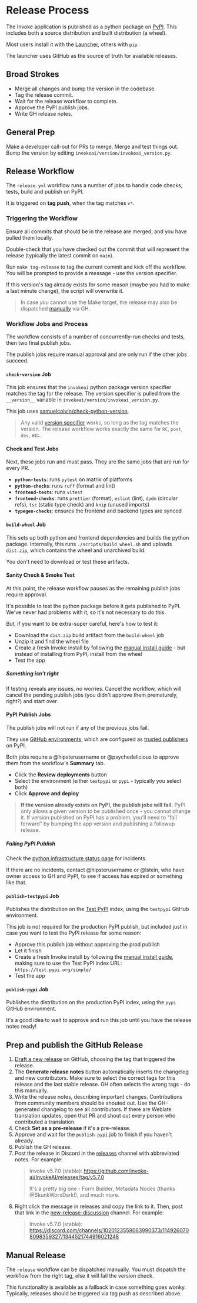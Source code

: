 # Release Process

The Invoke application is published as a python package on [PyPI]. This includes both a source distribution and built distribution (a wheel).

Most users install it with the [Launcher](https://github.com/invoke-ai/launcher/), others with `pip`.

The launcher uses GitHub as the source of truth for available releases.

## Broad Strokes

- Merge all changes and bump the version in the codebase.
- Tag the release commit.
- Wait for the release workflow to complete.
- Approve the PyPI publish jobs.
- Write GH release notes.

## General Prep

Make a developer call-out for PRs to merge. Merge and test things out. Bump the version by editing `invokeai/version/invokeai_version.py`.

## Release Workflow

The `release.yml` workflow runs a number of jobs to handle code checks, tests, build and publish on PyPI.

It is triggered on **tag push**, when the tag matches `v*`.

### Triggering the Workflow

Ensure all commits that should be in the release are merged, and you have pulled them locally.

Double-check that you have checked out the commit that will represent the release (typically the latest commit on `main`).

Run `make tag-release` to tag the current commit and kick off the workflow. You will be prompted to provide a message - use the version specifier.

If this version's tag already exists for some reason (maybe you had to make a last minute change), the script will overwrite it.

> In case you cannot use the Make target, the release may also be dispatched [manually] via GH.

### Workflow Jobs and Process

The workflow consists of a number of concurrently-run checks and tests, then two final publish jobs.

The publish jobs require manual approval and are only run if the other jobs succeed.

#### `check-version` Job

This job ensures that the `invokeai` python package version specifier matches the tag for the release. The version specifier is pulled from the `__version__` variable in `invokeai/version/invokeai_version.py`.

This job uses [samuelcolvin/check-python-version].

> Any valid [version specifier] works, so long as the tag matches the version. The release workflow works exactly the same for `RC`, `post`, `dev`, etc.

#### Check and Test Jobs

Next, these jobs run and must pass. They are the same jobs that are run for every PR.

- **`python-tests`**: runs `pytest` on matrix of platforms
- **`python-checks`**: runs `ruff` (format and lint)
- **`frontend-tests`**: runs `vitest`
- **`frontend-checks`**: runs `prettier` (format), `eslint` (lint), `dpdm` (circular refs), `tsc` (static type check) and `knip` (unused imports)
- **`typegen-checks`**: ensures the frontend and backend types are synced

#### `build-wheel` Job

This sets up both python and frontend dependencies and builds the python package. Internally, this runs `./scripts/build_wheel.sh` and uploads `dist.zip`, which contains the wheel and unarchived build.

You don't need to download or test these artifacts.

#### Sanity Check & Smoke Test

At this point, the release workflow pauses as the remaining publish jobs require approval.

It's possible to test the python package before it gets published to PyPI. We've never had problems with it, so it's not necessary to do this.

But, if you want to be extra-super careful, here's how to test it:

- Download the `dist.zip` build artifact from the `build-wheel` job
- Unzip it and find the wheel file
- Create a fresh Invoke install by following the [manual install guide](https://invoke-ai.github.io/InvokeAI/installation/manual/) - but instead of installing from PyPI, install from the wheel
- Test the app

##### Something isn't right

If testing reveals any issues, no worries. Cancel the workflow, which will cancel the pending publish jobs (you didn't approve them prematurely, right?) and start over.

#### PyPI Publish Jobs

The publish jobs will not run if any of the previous jobs fail.

They use [GitHub environments], which are configured as [trusted publishers] on PyPI.

Both jobs require a @hipsterusername or @psychedelicious to approve them from the workflow's **Summary** tab.

- Click the **Review deployments** button
- Select the environment (either `testpypi` or `pypi` - typically you select both)
- Click **Approve and deploy**

> **If the version already exists on PyPI, the publish jobs will fail.** PyPI only allows a given version to be published once - you cannot change it. If version published on PyPI has a problem, you'll need to "fail forward" by bumping the app version and publishing a followup release.

##### Failing PyPI Publish

Check the [python infrastructure status page] for incidents.

If there are no incidents, contact @hipsterusername or @lstein, who have owner access to GH and PyPI, to see if access has expired or something like that.

#### `publish-testpypi` Job

Publishes the distribution on the [Test PyPI] index, using the `testpypi` GitHub environment.

This job is not required for the production PyPI publish, but included just in case you want to test the PyPI release for some reason:

- Approve this publish job without approving the prod publish
- Let it finish
- Create a fresh Invoke install by following the [manual install guide](https://invoke-ai.github.io/InvokeAI/installation/manual/), making sure to use the Test PyPI index URL: `https://test.pypi.org/simple/`
- Test the app

#### `publish-pypi` Job

Publishes the distribution on the production PyPI index, using the `pypi` GitHub environment.

It's a good idea to wait to approve and run this job until you have the release notes ready!

## Prep and publish the GitHub Release

1. [Draft a new release] on GitHub, choosing the tag that triggered the release.
2. The **Generate release notes** button automatically inserts the changelog and new contributors. Make sure to select the correct tags for this release and the last stable release. GH often selects the wrong tags - do this manually.
3. Write the release notes, describing important changes. Contributions from community members should be shouted out. Use the GH-generated changelog to see all contributors. If there are Weblate translation updates, open that PR and shout out every person who contributed a translation.
4. Check **Set as a pre-release** if it's a pre-release.
5. Approve and wait for the `publish-pypi` job to finish if you haven't already.
6. Publish the GH release.
7. Post the release in Discord in the [releases](https://discord.com/channels/1020123559063990373/1149260708098359327) channel with abbreviated notes. For example:
   > Invoke v5.7.0 (stable): <https://github.com/invoke-ai/InvokeAI/releases/tag/v5.7.0>
   >
   > It's a pretty big one - Form Builder, Metadata Nodes (thanks @SkunkWorxDark!), and much more.
8. Right click the message in releases and copy the link to it. Then, post that link in the [new-release-discussion](https://discord.com/channels/1020123559063990373/1149506274971631688) channel. For example:
   > Invoke v5.7.0 (stable): <https://discord.com/channels/1020123559063990373/1149260708098359327/1344521744916021248>

## Manual Release

The `release` workflow can be dispatched manually. You must dispatch the workflow from the right tag, else it will fail the version check.

This functionality is available as a fallback in case something goes wonky. Typically, releases should be triggered via tag push as described above.

[PyPI]: https://pypi.org/
[Draft a new release]: https://github.com/invoke-ai/InvokeAI/releases/new
[Test PyPI]: https://test.pypi.org/
[version specifier]: https://packaging.python.org/en/latest/specifications/version-specifiers/
[GitHub environments]: https://docs.github.com/en/actions/deployment/targeting-different-environments/using-environments-for-deployment
[trusted publishers]: https://docs.pypi.org/trusted-publishers/
[samuelcolvin/check-python-version]: https://github.com/samuelcolvin/check-python-version
[manually]: #manual-release
[python infrastructure status page]: https://status.python.org/
